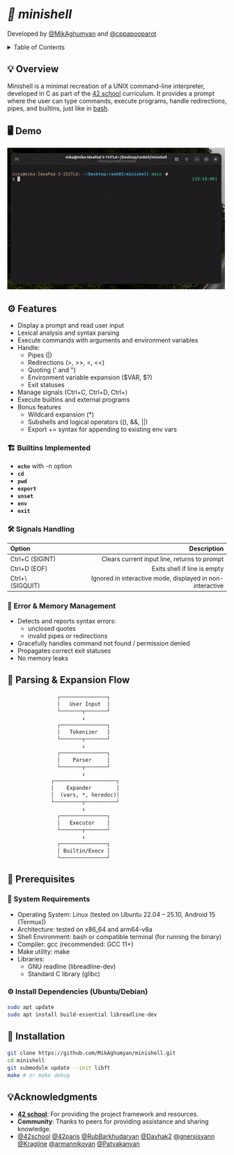 # *🐚 minishell*

Developed by [@MikAghumyan](https://github.com/MikAghumyan) and [@cppapooparot](https://github.com/cppapooparot)

<details>
<summary>Table of Contents</summary>

- [🐚 minishell](#minishell)
  - [Overview](#overview)
  - [Demo](#demo)
  - [Features](#features)
  - [Parsing & Expansion Flow](#parsing)
  - [Prerequisites](#prerequisites)
  - [Installation](#installation)
  - [Acknowledgments](#acknowledgments)

</details>

## 💡 Overview

Minishell is a minimal recreation of a UNIX command-line interpreter, developed in C as part of the [42 school](https://github.com/42school) curriculum. It provides a prompt where the user can type commands, execute programs, handle redirections, pipes, and builtins, just like in [bash](https://www.gnu.org/software/bash/bash.html).

## 🖥️ Demo
![Minishell Demo](demo.gif)

## ⚙️ Features
+ Display a prompt and read user input
+ Lexical analysis and syntax parsing
+ Execute commands with arguments and environment variables
+ Handle:
	- Pipes (|)
	- Redirections (>, >>, <, <<)
	- Quoting (' and ")
	- Environment variable expansion ($VAR, $?)
	- Exit statuses
+ Manage signals (Ctrl+C, Ctrl+D, Ctrl+\)
+ Execute builtins and external programs
+ Bonus features
    - Wildcard expansion (*)
    - Subshells and logical operators ((), &&, ||)
    - Export += syntax for appending to existing env vars

### 🏗️ Builtins Implemented
+ **`echo`** with -n option
+ **`cd`**
+ **`pwd`**
+ **`export`**
+ **`unset`**
+ **`env`**
+ **`exit`**

### 🛠️ Signals Handling

| Option | Description |
|:------ | -----------:|
| Ctrl+C (SIGINT)| Clears current input line, returns to prompt|
| Ctrl+D (EOF)|	Exits shell if line is empty|
|Ctrl+\ (SIGQUIT)|	Ignored in interactive mode, displayed in non-interactive|

### 🚨 Error & Memory Management
+ Detects and reports syntax errors:
	- unclosed quotes
	- invalid pipes or redirections
+ Gracefully handles command not found / permission denied
+ Propagates correct exit statuses
+ No memory leaks

## 🔄 Parsing & Expansion Flow
``` pgsql 
                ┌───────────────┐
                │   User Input  │
                └───────┬───────┘
                        ↓
                ┌───────────────┐
                │   Tokenizer   │
                └───────┬───────┘
                        ↓
                ┌───────────────┐
                │    Parser     │
                └───────┬───────┘
                        ↓
              ┌────────────────────┐
              │    Expander        │
              │  (vars, *, heredoc)│
              └─────────┬──────────┘
                        ↓
                ┌───────────────┐
                │   Executor    │
                └───────┬───────┘
                        ↓
                ┌───────────────┐
                │ Builtin/Execv │
                └───────────────┘

```
	
## 🧰 Prerequisites

### 🧱 System Requirements
+ Operating System: Linux (tested on Ubuntu 22.04 – 25.10, Android 15 (Termux))
+ Architecture: tested on x86_64 and arm64-v8a
+ Shell Environment: bash or compatible terminal (for running the binary)
+ Compiler: gcc (recommended: GCC 11+)
+ Make utility: make
+ Libraries:
	- GNU readline (libreadline-dev)
	- Standard C library (glibc)

### ⚙️ Install Dependencies (Ubuntu/Debian)
``` bash
sudo apt update
sudo apt install build-essential libreadline-dev
```

## 💽 Installation
```bash
git clone https://github.com/MikAghumyan/minishell.git
cd minishell
git submodule update --init libft
make # or make debug
```

## 💡Acknowledgments

- **[42 school](https://github.com/42school)**: For providing the project framework and resources.
- **Community**: Thanks to peers for providing assistance and sharing knowledge.
- [@42school](https://github.com/42school) [@42paris](https://github.com/42paris) [@RubBarkhudaryan](https://github.com/RubBarkhudaryan) [@Davhak2](https://github.com/Davhak2) [@gnersisyann](https://github.com/gnersisyann) [@Kragline](https://github.com/Kragline) [@armannikoyan](https://github.com/armannikoyan) [@Patvakanyan](https://github.com/Patvakanyan)